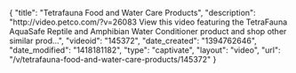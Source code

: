 {
    "title": "Tetrafauna Food and Water Care Products",
    "description": "http:\/\/video.petco.com\/?v=26083 View this video featuring the TetraFauna AquaSafe Reptile and Amphibian Water Conditioner product and shop other similar prod...",
    "videoid": "145372",
    "date_created": "1394762646",
    "date_modified": "1418181182",
    "type": "captivate",
    "layout": "video",
    "url": "\/v\/tetrafauna-food-and-water-care-products\/145372"
}